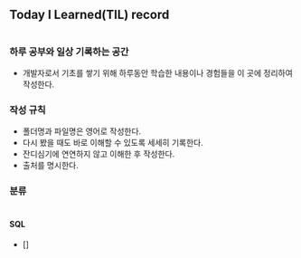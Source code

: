 ## Today I Learned(TIL) record
# 

### 하루 공부와 일상 기록하는 공간
* 개발자로서 기초를 쌓기 위해 하루동안 학습한 내용이나 경험들을 이 곳에 정리하여 작성한다.

### 작성 규칙
* 폴더명과 파일명은 영어로 작성한다.
* 다시 봤을 때도 바로 이해할 수 있도록 세세히 기록한다.
* 잔디심기에 연연하지 않고 이해한 후 작성한다.
* 출처를 명시한다.

### 분류
#
#### SQL
* []
